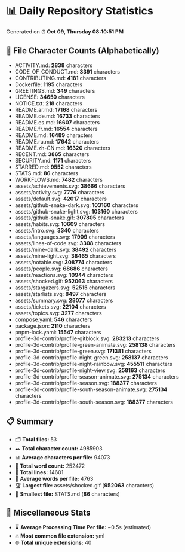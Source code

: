 # 📊 Daily Repository Statistics
Generated on ⏰ **Oct 09, Thursday 08:10:51 PM**

## 📂 File Character Counts (Alphabetically)
- ACTIVITY.md: **2838** characters
- CODE_OF_CONDUCT.md: **3391** characters
- CONTRIBUTING.md: **4181** characters
- Dockerfile: **1195** characters
- GREETINGS.md: **349** characters
- LICENSE: **34650** characters
- NOTICE.txt: **218** characters
- README.ar.md: **17168** characters
- README.de.md: **16733** characters
- README.es.md: **16607** characters
- README.fr.md: **16554** characters
- README.md: **16489** characters
- README.ru.md: **17642** characters
- README.zh-CN.md: **16320** characters
- RECENT.md: **3865** characters
- SECURITY.md: **1171** characters
- STARRED.md: **9552** characters
- STATS.md: **86** characters
- WORKFLOWS.md: **7482** characters
- assets/achievements.svg: **38666** characters
- assets/activity.svg: **7776** characters
- assets/default.svg: **42017** characters
- assets/github-snake-dark.svg: **103160** characters
- assets/github-snake-light.svg: **103160** characters
- assets/github-snake.gif: **307805** characters
- assets/habits.svg: **10609** characters
- assets/intro.svg: **3340** characters
- assets/languages.svg: **17909** characters
- assets/lines-of-code.svg: **3308** characters
- assets/mine-dark.svg: **38492** characters
- assets/mine-light.svg: **38465** characters
- assets/notable.svg: **308774** characters
- assets/people.svg: **68686** characters
- assets/reactions.svg: **10944** characters
- assets/shocked.gif: **952063** characters
- assets/stargazers.svg: **52515** characters
- assets/starlists.svg: **8497** characters
- assets/summary.svg: **28077** characters
- assets/tickets.svg: **22104** characters
- assets/topics.svg: **3277** characters
- compose.yaml: **546** characters
- package.json: **2110** characters
- pnpm-lock.yaml: **15547** characters
- profile-3d-contrib/profile-gitblock.svg: **283213** characters
- profile-3d-contrib/profile-green-animate.svg: **258138** characters
- profile-3d-contrib/profile-green.svg: **171381** characters
- profile-3d-contrib/profile-night-green.svg: **258137** characters
- profile-3d-contrib/profile-night-rainbow.svg: **455511** characters
- profile-3d-contrib/profile-night-view.svg: **258163** characters
- profile-3d-contrib/profile-season-animate.svg: **275134** characters
- profile-3d-contrib/profile-season.svg: **188377** characters
- profile-3d-contrib/profile-south-season-animate.svg: **275134** characters
- profile-3d-contrib/profile-south-season.svg: **188377** characters

## 📋 Summary
- 🗂️ **Total files:** 53
- ✒️ **Total character count:** 4985903
- 📊 **Average characters per file:** 94073
- 📝 **Total word count:** 252472
- 🧾 **Total lines:** 14601
- 📐 **Average words per file:** 4763
- 🏆 **Largest file:** assets/shocked.gif (**952063** characters)
- 🥉 **Smallest file:** STATS.md (**86** characters)

## 🌟 Miscellaneous Stats
- ⌛ **Average Processing Time Per file:** ~0.5s (estimated)
- 🔥 **Most common file extension:** yml
- 🌐 **Total unique extensions:** 40
